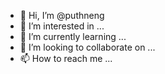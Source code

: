 - 👋 Hi, I’m @puthneng
- 👀 I’m interested in ...
- 🌱 I’m currently learning ...
- 💞️ I’m looking to collaborate on ...
- 📫 How to reach me ...

<!---
puthneng/puthneng is a ✨ special ✨ repository because its `README.md` (this file) appears on your GitHub profile.
You can click the Preview link to take a look at your changes.
--->
